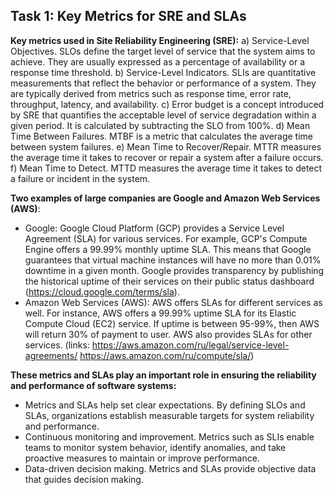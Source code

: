 ## Task 1: Key Metrics for SRE and SLAs
**Key metrics used in Site Reliability Engineering (SRE):**
a) Service-Level Objectives. SLOs define the target level of service that the system aims to achieve. They are usually expressed as a percentage of availability or a response time threshold.
b) Service-Level Indicators. SLIs are quantitative measurements that reflect the behavior or performance of a system. They are typically derived from metrics such as response time, error rate, throughput, latency, and availability.
c) Error budget is a concept introduced by SRE that quantifies the acceptable level of service degradation within a given period. It is calculated by subtracting the SLO from 100%.
d) Mean Time Between Failures. MTBF is a metric that calculates the average time between system failures.
e) Mean Time to Recover/Repair. MTTR measures the average time it takes to recover or repair a system after a failure occurs.
f) Mean Time to Detect. MTTD measures the average time it takes to detect a failure or incident in the system.

**Two examples of large companies are Google and Amazon Web Services (AWS)**:
-  Google: Google Cloud Platform (GCP) provides a Service Level Agreement (SLA) for various services. For example, GCP's Compute Engine offers a 99.99% monthly uptime SLA. This means that Google guarantees that virtual machine instances will have no more than 0.01% downtime in a given month. Google provides transparency by publishing the historical uptime of their services on their public status dashboard (https://cloud.google.com/terms/sla).
- Amazon Web Services (AWS): AWS offers SLAs for different services as well. For instance, AWS offers a 99.99% uptime SLA for its Elastic Compute Cloud (EC2) service. If uptime is between 95-99%, then AWS will return 30% of payment to user. AWS also provides SLAs for other services.
(links: https://aws.amazon.com/ru/legal/service-level-agreements/
https://aws.amazon.com/ru/compute/sla/)

**These metrics and SLAs play an important role in ensuring the reliability and performance of software systems:**
- Metrics and SLAs help set clear expectations. By defining SLOs and SLAs, organizations establish measurable targets for system reliability and performance.
- Continuous monitoring and improvement. Metrics such as SLIs enable teams to monitor system behavior, identify anomalies, and take proactive measures to maintain or improve performance.
- Data-driven decision making. Metrics and SLAs provide objective data that guides decision making.